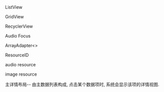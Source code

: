 ListView

GridView

RecyclerView

Audio Focus

ArrayAdapter<>



ResourceID

audio resource

image resource



主详情布局-- 由主数据列表构成, 点击某个数据项时, 系统会显示该项的详情视图.

